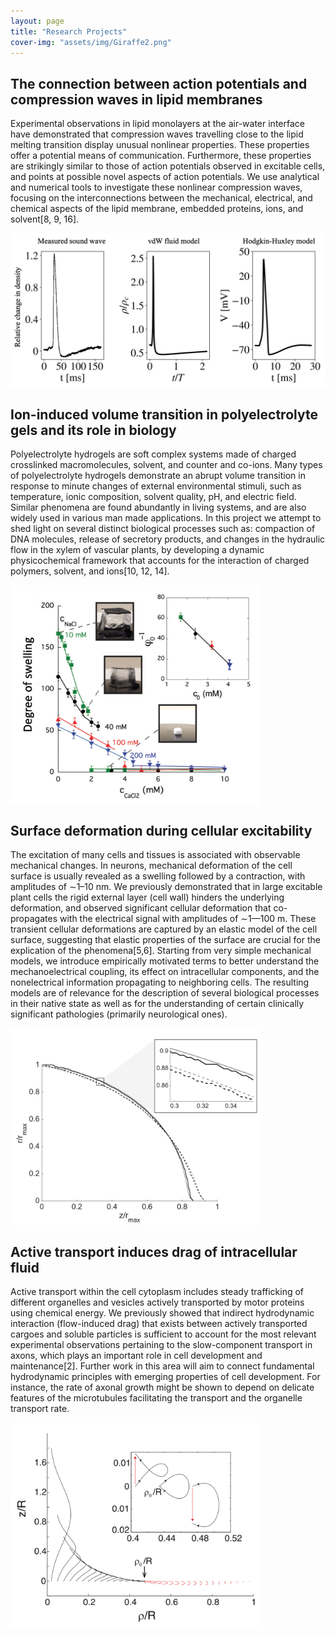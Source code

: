 ```yaml
---
layout: page
title: "Research Projects"
cover-img: "assets/img/Giraffe2.png"
---
```


## The connection between action potentials and compression waves in lipid membranes

Experimental observations in lipid monolayers at the air-water interface have demonstrated that compression waves travelling close to the lipid melting transition display unusual nonlinear properties. These properties offer a potential means of communication. Furthermore, these properties are strikingly similar to those of action potentials observed in excitable cells, and points at possible novel aspects of action potentials. We use analytical and numerical tools to investigate these nonlinear compression waves, focusing on the interconnections between the mechanical, electrical, and chemical aspects of the lipid membrane, embedded proteins, ions, and solvent[8, 9, 16]. 

<img align='center' src="/assets/img/Fig-01.png" width='600'>

## Ion-induced volume transition in polyelectrolyte gels and its role in biology

Polyelectrolyte hydrogels are soft complex systems made of charged crosslinked macromolecules, solvent, and counter and co-ions. Many types of polyelectrolyte hydrogels demonstrate an abrupt volume transition in response to minute changes of external environmental stimuli, such as temperature, ionic composition, solvent quality, pH, and electric field. Similar phenomena are found abundantly in living systems, and are also widely used in various man made applications. In this project we attempt to shed light on several distinct biological processes such as: compaction of DNA molecules, release of secretory products, and changes in the hydraulic flow in the xylem of vascular plants, by developing a dynamic physicochemical framework that accounts for the interaction of charged polymers, solvent, and ions[10, 12, 14]. 

<img align='center' src="/assets/img/Fig-02.png" width='400'>

## Surface deformation during cellular excitability

The excitation of many cells and tissues is associated with observable mechanical changes. In neurons, mechanical deformation of the cell surface is usually revealed as a swelling followed by a contraction, with amplitudes of ∼1–10 nm. We previously demonstrated that in large excitable plant cells the rigid external layer (cell wall) hinders the underlying deformation, and observed significant cellular deformation that co-propagates with the electrical signal with amplitudes of ∼1—100 m. These transient cellular deformations are captured by an elastic model of the cell surface, suggesting that elastic properties of the surface are crucial for the explication of the phenomena[5,6]. Starting from very simple mechanical models, we introduce empirically motivated terms to better understand the mechanoelectrical coupling, its effect on intracellular components, and the nonelectrical information propagating to neighboring cells. The resulting models are of relevance for the description of several biological processes in their native state as well as for the understanding of certain clinically significant pathologies (primarily neurological ones).  

<img align='center' src="/assets/img/Fig-03.png" width='400'>

## Active transport induces drag of intracellular fluid

Active transport within the cell cytoplasm includes steady trafficking of different organelles and vesicles actively transported by motor proteins using chemical energy. We previously showed that indirect hydrodynamic interaction (flow-induced drag) that exists between actively transported cargoes and soluble particles is sufficient to account for the most relevant experimental observations pertaining to the slow-component transport in axons, which plays an important role in cell development and maintenance[2]. Further work in this area will aim to connect fundamental hydrodynamic principles with emerging properties of cell development. For instance, the rate of axonal growth might be shown to depend on delicate features of the microtubules facilitating the transport and the organelle transport rate.

<img align='center' src="/assets/img/Fig-04.png" width='400'>

